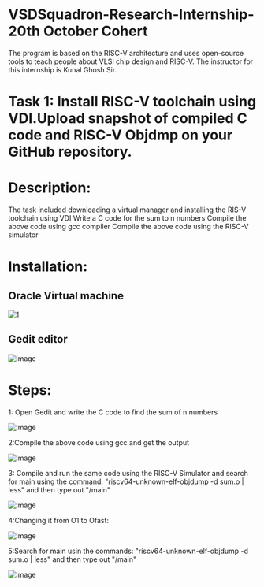 # VSDSquadron-Research-Internship-20th October Cohert
The program is based on the RISC-V architecture and uses open-source tools to teach people about VLSI chip design and RISC-V. The instructor for this internship is Kunal Ghosh Sir.
# Task 1: Install RISC-V toolchain using VDI.Upload snapshot of compiled C code and RISC-V Objdmp on your GitHub repository.
# Description:
The task included downloading a virtual manager and installing the RIS-V toolchain using VDI Write a C code for the sum to n numbers Compile the above code using gcc compiler Compile the above code using the RISC-V simulator
# Installation:
## Oracle Virtual machine

![1](https://github.com/user-attachments/assets/64169e30-52d8-4873-b435-a2cc6f32e320)

## Gedit editor

![image](https://github.com/user-attachments/assets/66139ea1-5360-408a-ab72-cdb1c983f3dd)

# Steps:
1: Open Gedit and write the C code to find the sum of n numbers

![image](https://github.com/user-attachments/assets/de403f84-408e-42ae-816c-2763186d9ad6)

2:Compile the above code using gcc and get the output

![image](https://github.com/user-attachments/assets/86c0898f-4963-4066-8dc4-955c67917a96)

3: Compile and run the same code using the RISC-V Simulator and search for main using the command: "riscv64-unknown-elf-objdump -d sum.o | less" and then type out "/main"

![image](https://github.com/user-attachments/assets/d338286a-0330-4fd9-8333-e339a8425565)

4:Changing it from O1 to Ofast:

![image](https://github.com/user-attachments/assets/b0afa3d2-82f8-44a0-8e89-82772c597c77)

5:Search for main usin the commands: "riscv64-unknown-elf-objdump -d sum.o | less" and then type out "/main"

![image](https://github.com/user-attachments/assets/2280a39a-1636-40e1-96df-d9c09ecf08ae)












